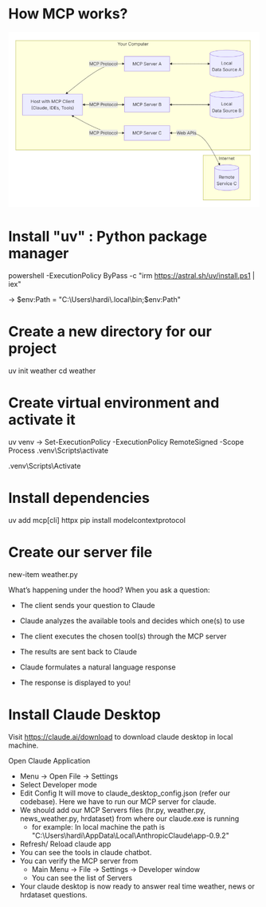 # **How MCP works?**
![MCP Architeture](mcp.png)
# Install "uv" : Python package manager

powershell -ExecutionPolicy ByPass -c "irm https://astral.sh/uv/install.ps1 | iex"

-> $env:Path = "C:\Users\hardi\.local\bin;$env:Path"   

# Create a new directory for our project
uv init weather
cd weather

# Create virtual environment and activate it
uv venv
-> Set-ExecutionPolicy -ExecutionPolicy RemoteSigned -Scope Process
.venv\Scripts\activate

.venv\Scripts\Activate

# Install dependencies
uv add mcp[cli] httpx
pip install modelcontextprotocol

# Create our server file
new-item weather.py

What’s happening under the hood? When you ask a question:

- The client sends your question to Claude

- Claude analyzes the available tools and decides which one(s) to use

- The client executes the chosen tool(s) through the MCP server

- The results are sent back to Claude

- Claude formulates a natural language response

- The response is displayed to you!

# Install Claude Desktop
Visit https://claude.ai/download to download claude desktop in local machine.

Open Claude Application 

- Menu -> Open File -> Settings
- Select Developer mode 
- Edit Config
  It will move to claude_desktop_config.json (refer our codebase). Here we have to run our MCP server for claude.
- We should add our MCP Servers files (hr.py, weather.py, news_weather.py, hrdataset) from where our claude.exe is running
    - for example: In local machine the path is "C:\Users\hardi\AppData\Local\AnthropicClaude\app-0.9.2"
- Refresh/ Reload claude app
- You can see the tools in claude chatbot. 
- You can verify the MCP server from
    - Main Menu -> File -> Settings -> Developer window 
    - You can see the list of Servers
- Your claude desktop is now ready to answer real time weather, news or hrdataset questions.

